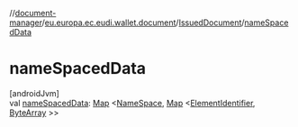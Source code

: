 //[document-manager](../../../index.md)/[eu.europa.ec.eudi.wallet.document](../index.md)/[IssuedDocument](index.md)/[nameSpacedData](name-spaced-data.md)

# nameSpacedData

[androidJvm]\
val [nameSpacedData](name-spaced-data.md): [Map](https://kotlinlang.org/api/latest/jvm/stdlib/kotlin.collections/-map/index.html)
&lt;[NameSpace](../index.md#1862659344%2FClasslikes%2F1351694608), [Map](https://kotlinlang.org/api/latest/jvm/stdlib/kotlin.collections/-map/index.html)
&lt;[ElementIdentifier](../index.md#-190936378%2FClasslikes%2F1351694608), [ByteArray](https://kotlinlang.org/api/latest/jvm/stdlib/kotlin/-byte-array/index.html)
&gt;&gt;
